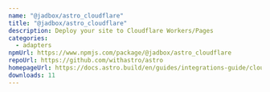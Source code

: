 ```yaml
---
name: "@jadbox/astro_cloudflare"
title: "@jadbox/astro_cloudflare"
description: Deploy your site to Cloudflare Workers/Pages
categories:
  - adapters
npmUrl: https://www.npmjs.com/package/@jadbox/astro_cloudflare
repoUrl: https://github.com/withastro/astro
homepageUrl: https://docs.astro.build/en/guides/integrations-guide/cloudflare/
downloads: 11
---
```

